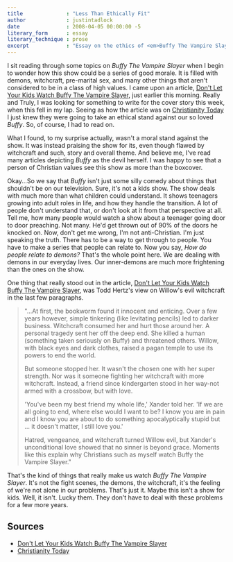 ```yaml
---
title              : "Less Than Ethically Fit"
author             : justintadlock
date               : 2008-04-05 00:00:00 -5
literary_form      : essay
literary_technique : prose
excerpt            : "Essay on the ethics of <em>Buffy The Vampire Slayer</em>."
---
```


I sit reading through some topics on <em> Buffy The Vampire Slayer</em> when I begin to wonder how this show could be a series of good morale.  It is filled with demons, witchcraft, pre-marital sex, and many other things that aren't considered to be in a class of high values.  I came upon an article, <a href="http://www.christianitytoday.com/ct/2002/136/31.0.html" rel="external" title="View The Article"> Don't Let Your Kids Watch Buffy The Vampire Slayer</a>, just earlier this morning.  Really and Truly, I was looking for something to write for the cover story this week, when this fell in my lap.  Seeing as how the article was on <a href="http://www.christianitytoday.com" rel="external"> Christianity Today</a> I just knew they were going to take an ethical stand against our so loved <em> Buffy</em>.  So, of course, I had to read on.

What I found, to my surprise actually, wasn't a moral stand against the show.  It was instead praising the show for its, even though flawed by witchcraft and such, story and overall theme.  And believe me, I've read many articles depicting <em> Buffy</em> as the devil herself.  I was happy to see that a person of Christian values see this show as more than the boxcover.

Okay...So we say that <em> Buffy</em> isn't just some silly comedy about things that shouldn't be on our television.  Sure, it's not a kids show.  The show deals with much more than what children could understand.  It shows teenagers growing into adult roles in life, and how they handle the transition.  A lot of people don't understand that, or don't look at it from that perspective at all.  Tell me, how many people would watch a show about a teenager going door to door preaching.  Not many.  He'd get thrown out of 90% of the doors he knocked on.  Now, don't get me wrong, I'm not anti-Christian.  I'm just speaking the truth.  There has to be a way to get through to people.  You have to make a series that people can relate to.  Now you say, <em> How do people relate to demons?</em>  That's the whole point here.  We are dealing with demons in our everyday lives.  Our inner-demons are much more frightening than the ones on the show.

One thing that really stood out in the article, <a href="http://www.christianitytoday.com/ct/2002/136/31.0.html" rel="external" title="View The Article"> Don't Let Your Kids Watch Buffy The Vampire Slayer</a>, was Todd Hertz's view on Willow's evil witchcraft in the last few paragraphs.

<blockquote>
"...At first, the bookworm found it innocent and enticing. Over a few years however, simple tinkering (like levitating pencils) led to darker business. Witchcraft consumed her and hurt those around her. A personal tragedy sent her off the deep end. She killed a human (something taken seriously on Buffy) and threatened others. Willow, with black eyes and dark clothes, raised a pagan temple to use its powers to end the world.

But someone stopped her. It wasn't the chosen one with her super strength. Nor was it someone fighting her witchcraft with more witchcraft. Instead, a friend since kindergarten stood in her way-not armed with a crossbow, but with love.

'You've been my best friend my whole life,' Xander told her. 'If we are all going to end, where else would I want to be? I know you are in pain and I know you are about to do something apocalyptically stupid but ... it doesn't matter, I still love you.'

Hatred, vengeance, and witchcraft turned Willow evil, but Xander's unconditional love showed that no sinner is beyond grace. Moments like this explain why Christians such as myself watch Buffy the Vampire Slayer."
</blockquote>

That's the kind of things that really make us watch <em> Buffy The Vampire Slayer</em>.  It's not the fight scenes, the demons, the witchcraft, it's the feeling of we're not alone in our problems.  That's just it.  Maybe this isn't a show for kids.  Well, it isn't.  Lucky them. They don't have to deal with these problems for a few more years.

## Sources

<ul>
<li><a href="http://www.christianitytoday.com/ct/2002/136/31.0.html" rel="external" title="View The Article">Don't Let Your Kids Watch Buffy The Vampire Slayer</a></li>
<li><a href="http://www.christianitytoday.com" rel="external" title="View The Website">Christianity Today</a></li>
</ul>
